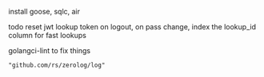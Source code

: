 install goose, sqlc, air

todo reset jwt lookup token on logout, on pass change,
index the lookup_id column for fast lookups

golangci-lint to fix things

    "github.com/rs/zerolog/log"
